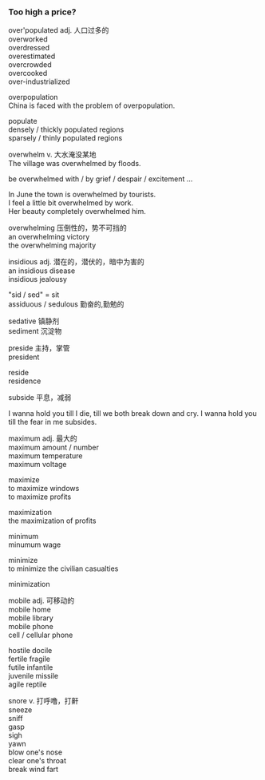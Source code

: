 ### Too high a price?  
over'populated adj. 人口过多的  
overworked  
overdressed  
overestimated  
overcrowded  
overcooked  
over-industrialized  
  
overpopulation  
China is faced with the problem of overpopulation.  
  
populate  
densely / thickly populated regions  
sparsely / thinly populated regions  
  
overwhelm v. 大水淹没某地  
The village was overwhelmed by floods.  
  
be overwhelmed with / by grief / despair / excitement ...  
  
In June the town is overwhelmed by tourists.  
I feel a little bit overwhelmed by work.  
Her beauty completely overwhelmed him.  
  
overwhelming 压倒性的，势不可挡的  
an overwhelming victory  
the overwhelming majority  
  
insidious adj. 潜在的，潜伏的，暗中为害的  
an insidious disease  
insidious jealousy  
  
"sid / sed" = sit  
assiduous / sedulous 勤奋的,勤勉的    
  
sedative 镇静剂  
sediment 沉淀物  
  
preside 主持，掌管  
president  
  
reside  
residence  
  
subside 平息，减弱  
  
I wanna hold you till I die, till we both break down and cry. I wanna hold you till the fear in me subsides.  
  
maximum adj. 最大的  
maximum amount / number  
maximum temperature  
maximum voltage  
  
maximize  
to maximize windows  
to maximize profits  
  
maximization  
the maximization of profits  
  
minimum  
minumum wage  
  
minimize  
to minimize the civilian casualties  
  
minimization  
  
mobile adj. 可移动的  
mobile home  
mobile library  
mobile phone  
cell / cellular phone  
  
hostile     docile  
fertile     fragile  
futile      infantile  
juvenile    missile  
agile       reptile  
  
snore v. 打呼噜，打鼾  
sneeze  
sniff  
gasp  
sigh  
yawn  
blow one's nose  
clear one's throat  
break wind
fart  
  
